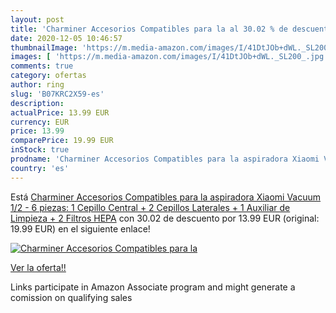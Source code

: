 ```yaml
---
layout: post
title: 'Charminer Accesorios Compatibles para la al 30.02 % de descuento'
date: 2020-12-05 10:46:57
thumbnailImage: 'https://m.media-amazon.com/images/I/41DtJOb+dWL._SL200_.jpg'
images: [ 'https://m.media-amazon.com/images/I/41DtJOb+dWL._SL200_.jpg' ]
comments: true
category: ofertas
author: ring
slug: 'B07KRC2X59-es'
description:
actualPrice: 13.99 EUR
currency: EUR
price: 13.99
comparePrice: 19.99 EUR
inStock: true
prodname: 'Charminer Accesorios Compatibles para la aspiradora Xiaomi Vacuum 1/2 - 6 piezas: 1 Cepillo Central + 2 Cepillos Laterales + 1 Auxiliar de Limpieza + 2 Filtros HEPA'
country: 'es'
---
```


Está [Charminer Accesorios Compatibles para la aspiradora Xiaomi Vacuum 1/2 - 6 piezas: 1 Cepillo Central + 2 Cepillos Laterales + 1 Auxiliar de Limpieza + 2 Filtros HEPA](https://www.amazon.es/dp/B07KRC2X59/?tag=tolees-21) con 30.02 de descuento por 13.99 EUR (original: 19.99 EUR) en el siguiente enlace!

[![Charminer Accesorios Compatibles para la](https://m.media-amazon.com/images/I/41DtJOb+dWL._SL200_.jpg)](https://www.amazon.es/dp/B07KRC2X59/?tag=tolees-21)

[Ver la oferta!!](https://www.amazon.es/dp/B07KRC2X59/?tag=tolees-21)

Links participate in Amazon Associate program and might generate a comission on qualifying sales



